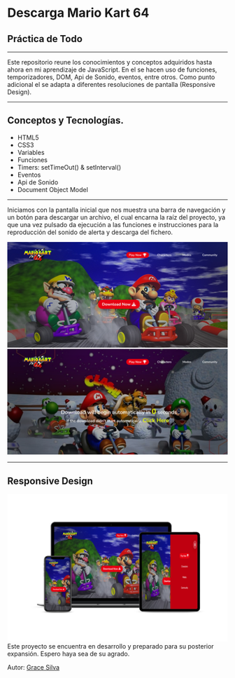 # Descarga Mario Kart 64
## Práctica de Todo
***
Este repositorio reune los conocimientos y conceptos adquiridos hasta ahora en mi aprendizaje de JavaScript. 
En el se hacen uso de funciones, temporizadores, DOM, Api de Sonido, eventos, entre otros.
Como punto adicional el se adapta a diferentes resoluciones de pantalla (Responsive Design).
***
## Conceptos y Tecnologías.
- HTML5
- CSS3
- Variables
- Funciones
- Timers: setTimeOut() & setInterval()
- Eventos
- Api de Sonido
- Document Object Model
***
Iniciamos con la pantalla inicial que nos muestra una barra de navegación y un botón para descargar un archivo, el cual encarna la raíz del proyecto, ya que una vez pulsado da ejecución a las funciones e instrucciones para la reproducción del sonido de alerta y descarga del fichero.

![Pantalla Inicial](./img/preview.png)
![Botón Pulsado](./img/after.png)

***
## Responsive Design
![Multiples Dispositivos](./img/screenshots/devices.jpg)
Este proyecto se encuentra en desarrollo y preparado para su posterior expansión. Espero haya sea de su agrado.

Autor: [ Grace Silva ](https://github.com/Grace-Silva)